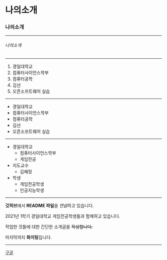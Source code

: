 # 나의소개

### 나의소개
***
###### 나의소개 
---
1. 경일대학교
2. 컴퓨터사이언스학부
3. 컴퓨터공학
4. 김선
5. 오픈소프트웨어 실습

* * *

+ 경일대학교
+ 컴퓨터사이언스학부
+ 컴퓨터공학
+  김선
+  오픈소프트웨어 실습

- - -
* 경일대학교
  * 컴퓨터사이언스학부
  * 게임전공
* 지도교수
  * 김혜정
* 학생
  * 게임전공학생
  * 인공지능학생
***

**깃허브**에서 **README 파일**을 *연습*하고 있습니다.

2021년 1학기 경일대학교 게임전공학생들과 함께하고 있습니다.

작업한 것들에 대한 간단한 소개글을 ~~작성합니다.~~

마지막까지 **화이팅**입니다.
***
[구글](https://www.google.co.kr, "구글사이트를 연결합니다.")

